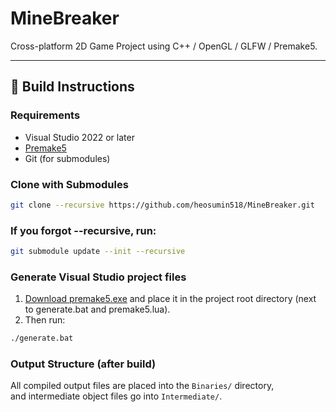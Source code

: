 # MineBreaker

Cross-platform 2D Game Project using C++ / OpenGL / GLFW / Premake5.

---

## 🔧 Build Instructions

### Requirements
- Visual Studio 2022 or later
- [Premake5](https://premake.github.io/download/)
- Git (for submodules)

### Clone with Submodules

```bash
git clone --recursive https://github.com/heosumin518/MineBreaker.git
```

### If you forgot --recursive, run:
```bash
git submodule update --init --recursive
```

### Generate Visual Studio project files

1. [Download premake5.exe](https://github.com/premake/premake-core/releases) and place it in the project root directory (next to generate.bat and premake5.lua).
2. Then run:

```bash
./generate.bat
```

### Output Structure (after build)

All compiled output files are placed into the `Binaries/` directory,  
and intermediate object files go into `Intermediate/`.
